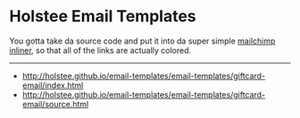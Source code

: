 # Holstee Email Templates

You gotta take da source code and put it into da super simple [mailchimp inliner](http://beaker.mailchimp.com/inline-css), so that all of the links are actually colored.

---

* http://holstee.github.io/email-templates/email-templates/giftcard-email/index.html
* http://holstee.github.io/email-templates/email-templates/giftcard-email/source.html